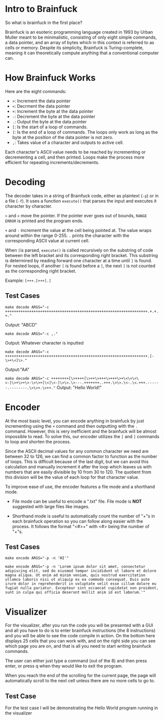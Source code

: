 # Intro to Brainfuck
So what is brainfuck in the first place?

Brainfuck is an esoteric programming language created in 1993 by Urban Muller meant to be minimalistic, consisting of only eight simple commands, a data pointer, and an array of bytes which in this context is referred to as cells or memory. Despite its simplicity, Brainfuck is Turing-complete, meaning it can theoretically compute anything that a conventional computer can.

# How Brainfuck Works

Here are the eight commands:
- `>`: Increment the data pointer
- `<`: Decrment the data pointer
- `+`: Increment the byte at the data pointer
- `-`: Decrement the byte at the data pointer
- `.`: Output the byte at the data pointer
- `[`: Is the start of a loop of commands.
- `]`: Is the end of a loop of commands.
The loops only work as long as the byte at the position of the data pointer is not zero.
- `,`: Takes value of a character and outputs to active cell.

Each character's ASCII value needs to be reached by incrementing or decrementing a cell, and then printed. Loops make the process more efficient for repeating increments/decrements.

# Decoding

The decoder takes in a string of Brainfuck code, either as plaintext (`-p`) or in a file (`-f`). It uses a function `execute()` that parses the input and executes it character by character.

`>` and `<` move the pointer. If the pointer ever goes out of bounds, `RANGE ERROR` is printed and the program ends.

`+` and `-` increment the value at the cell being pointed at. The value wraps around within the range 0-255. `.` prints the character with the corresponding ASCII value at current cell.

When `[`is parsed, `execute()` is called recursively on the substring of code between the left bracket and its corresponding right bracket. This substring is determined by reading forward one character at a time until `]` is found. For nested loops, if another `[` is found before a `]`, the next `]` is not counted as the corresponding right bracket.

Example: `[+++.[+++].]`

## Test Cases

`make decode ARGS="-c +++++++++++++++++++++++++++++++++++++++++++++++++++++++++++++++++.+.+.+."`

Output: "ABCD"

`make decode ARGS="-c ,."`

Output: Whatever character is inputted

`make decode ARGS="-c +++++++++++++++++++++++++++++++++++++++++++++++++++++++++++++++++.[-\>+\<]\>."`

Output:"AA"

`make decode ARGS="-c ++++++++[\>++++[\>++\>+++\>+++\>+\<\<\<\<-]\>+\>+\>-\>\>+[\<]\<-]\>\>.\>---.+++++++..+++.\>\>.\<-.\<.+++.------.--------.\>\>+.\>++."`
Output: "Hello World!"

# Encoder
At the most basic level, you can encode anything in brainfuck by just incrementing using the `+` command and then outputting with the `.` command. However, this is very inefficient and the brainfuck will be almost impossible to read. To solve this, our encoder utilizes the `[` and `]` commands to loop and shorten the process. 

Since the ASCII decimal values for any common character we need are between 32 to 126, we can find a common factor to function as the number of loops. This is difficult because of the last digit, but we can avoid this calculation and manually increment it after the loop which leaves us with numbers that are easily divisible by 10 from 30 to 120. The quotient from this division will be the value of each loop for that character value.

To improve ease of use, the encoder features a file mode and a shorthand mode. 

- File mode can be useful to encode a ".txt" file. File mode is **NOT** suggested with large files like images.

- Shorthand mode is useful to automatically count the number of "+"s in each brainfuck operation so you can follow along easier with the process. It follows the format "<#>+" with <#> being the number of "+"s.

## Test Cases
`make encode ARGS="-p -n 'HI'"`

`make encode ARGS="-p -n 'Lorem ipsum dolor sit amet, consectetur adipiscing elit, sed do eiusmod tempor incididunt ut labore et dolore magna aliqua. Ut enim ad minim veniam, quis nostrud exercitation ullamco laboris nisi ut aliquip ex ea commodo consequat. Duis aute irure dolor in reprehenderit in voluptate velit esse cillum dolore eu fugiat nulla pariatur. Excepteur sint occaecat cupidatat non proident, sunt in culpa qui officia deserunt mollit anim id est laborum.'"`

# Visualizer
For the visualizer, after you run the code you will be presented with a GUI and all you have to do is to enter brainfuck instructions (the 8 instructions) and you will be able to see the code compile in action. On the bottom here displays 25 cells that you can work with, and on the right side you can see which page you are on, and that is all you need to start writing brainfuck commands.

The user can either just type a command (out of the 8) and then press enter, or press q when they would like to exit the program. 

When you reach the end of the scrolling for the current page, the page will automatically scroll to the next cell unless there are no more cells to go to. 

## Test Case
For the test case I will be demonstrating the Hello World program running in the visualizer
